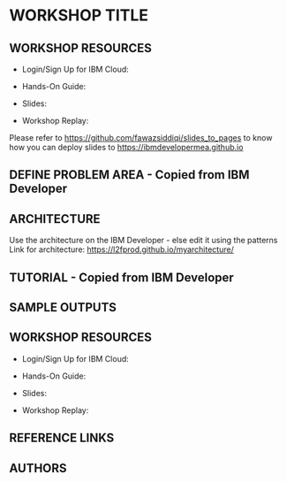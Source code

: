 # WORKSHOP TITLE

## WORKSHOP RESOURCES

- Login/Sign Up for IBM Cloud: <Link>

- Hands-On Guide: <Link>

- Slides: <Link>

- Workshop Replay: <Link>

Please refer to https://github.com/fawazsiddiqi/slides_to_pages to know how you can deploy slides to https://ibmdevelopermea.github.io

## DEFINE PROBLEM AREA - Copied from IBM Developer

## ARCHITECTURE
  
  Use the architecture on the IBM Developer - else edit it using the patterns 
  Link for architecture: https://l2fprod.github.io/myarchitecture/ 

## TUTORIAL - Copied from IBM Developer

## SAMPLE OUTPUTS

## WORKSHOP RESOURCES

- Login/Sign Up for IBM Cloud: <Link>

- Hands-On Guide: <Link>

- Slides: <Link>

- Workshop Replay: <Link>


## REFERENCE LINKS

## AUTHORS
